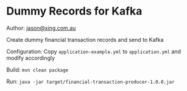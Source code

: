 # Dummy Records for Kafka 
Author: jason@xing.com.au

Create dummy financial transaction records and send to Kafka

Configuration: Copy ```application-example.yml``` to ```application.yml``` and modify accordingly

Build: ```mvn clean package```

Run: ```java -jar target/financial-transaction-producer-1.0.0.jar```

